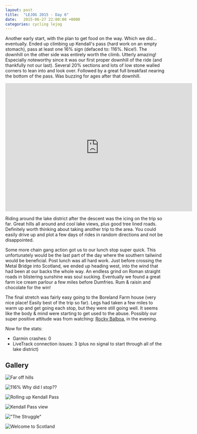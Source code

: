 ```yaml
---
layout: post
title:  "LEJOG 2015 - Day 6"
date:   2015-06-27 22:00:00 +0000
categories: cycling lejog
---
```


Another early start, with the plan to get food on the way. Which we
did... eventually. Ended up climbing up Kendall's pass (hard work on an empty
stomach), pass at least one 16% sign (defaced to: 116%. Nice!). The downhill on
the other side was entirely worth the climb. Utterly amazing! Especially
noteworthy since it was our first proper downhill of the ride (and thankfully
not our last). Several 20% sections and lots of low stone walled corners to
lean into and look over. Followed by a great full breakfast nearing the bottom
of the pass. Was buzzing for ages after that downhill.

<iframe height='405' width='590' frameborder='0' allowtransparency='true'
scrolling='no'
src='https://www.strava.com/activities/334136158/embed/b3731020517820f1086f8288d9f79dc662808c8a'>
</iframe>

Riding around the lake district after the descent was the icing on the trip
so far. Great hills all around and cool lake views, plus good tree lined
roads. Definitely worth thinking about taking another trip to the area. You
could easily drive up and plot a few days of rides in random directions and
not be disappointed.

Some more chain gang action got us to our lunch stop super quick. This
unfortunately would be the last part of the day where the southern tailwind
would be beneficial. Post lunch was all hard work. Just before crossing the
Metal Bridge into Scotland, we ended up heading west, into the wind that had
been at our backs the whole way. An endless grind on Roman straight roads in
blistering sunshine was soul sucking. Eventually we found a great farm ice
cream parlour a few miles before Dumfries. Rum & raisin and chocolate for
the win!

The final stretch was fairly easy going to the Boreland Farm house (very nice
place! Easily best of the trip so far). Legs had taken a few miles to warm up
and get going each stop, but they were still going well. It seems like the body
& mind were starting to get used to the abuse. Possibly our super positive
attitude was from watching:
[Rocky Balboa](http://www.imdb.com/title/tt00479143/), in the evening.

Now for the stats:

- Garmin crashes: 0
- LiveTrack connection issues: 3 (plus no signal to start through all of the
  lake district)

Gallery
-------

![Far off hills]({{site.url}}/images/2015-06-27-1749.jpg "Far off hills")

![116% Why did I stop??]({{site.url}}/images/2015-06-27-1753.jpg "116% Why did I stop??")

![Rolling up Kendall Pass]({{site.url}}/images/2015-06-27-1755.jpg "Rolling up Kendall Pass")

![Kendall Pass view]({{site.url}}/images/2015-06-27-1756.jpg "Kendall Pass view")

!["The Struggle"]({{site.url}}/images/2015-06-27-1757.jpg "The Struggle")

![Welcome to Scotland]({{site.url}}/images/IMG_20150627_134719929.jpg "Welcome to Scotland")
